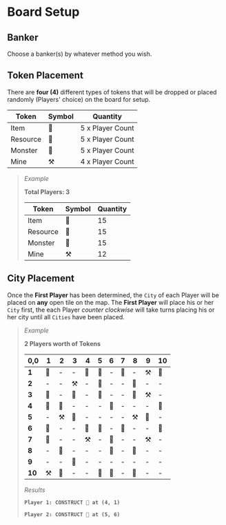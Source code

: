 # Board Setup

## Banker
Choose a banker(s) by whatever method you wish.

## Token Placement
There are **four (4)** different types of tokens that will be dropped or placed randomly (Players' choice) on the board for setup.

|Token|Symbol|Quantity|
|---|---|---|
|Item|🎁|5 x Player Count|
|Resource|💎|5 x Player Count|
|Monster|🧟|5 x Player Count|
|Mine|⚒️|4 x Player Count|

> *Example*
> 
> **Total Players: 3**
> 
> |Token|Symbol|Quantity|
> |---|---|---|
> |Item|🎁|15|
> |Resource|💎|15|
> |Monster|🧟|15|
> |Mine|⚒️|12|

## City Placement
Once the **First Player** has been determined, the `City` of each Player will be placed on **any** open tile on the map.  The **First Player** will place his or her `City` first, the each Player *counter clockwise* will take turns placing his or her city until all `Cities` have been placed.

> *Example*
> 
> **2 Players worth of Tokens**
> 
> |0,0|1|2|3|4|5|6|7|8|9|10|
> |-|-|-|-|-|-|-|-|-|-|-|
> |**1**|💎|-|-|🏰|🧟|-|💎|-|⚒️|🎁|
> |**2**|-|-|⚒️|-|🎁|-|-|🧟|-|-|
> |**3**|🧟|-|💎|-|🧟|-|-|💎|⚒️|-|
> |**4**|🎁|💎|-|-|-|💎|-|-|-|🎁|
> |**5**|-|⚒️|🧟|-|-|-|-|⚒️|🎁|-|
> |**6**|🎁|-|-|💎|🏰|-|🧟|-|-|💎|
> |**7**|🧟|-|-|⚒️|-|🎁|-|-|⚒️|-|
> |**8**|-|💎|-|-|-|🧟|-|🎁|-|-|
> |**9**|-|-|🧟|-|-|-|-|-|-|-|
> |**10**|⚒️|🎁|-|-|💎|🎁|-|🧟|-|-|
> 
> *Results*
> 
> **`Player 1: CONSTRUCT 🏰 at (4, 1)`**
> 
> **`Player 2: CONSTRUCT 🏰 at (5, 6)`**